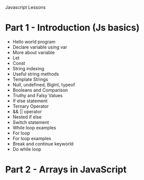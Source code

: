 Javascript Lessons

# Part 1 - Introduction (Js basics)

* Hello world program 
* Declare variable using var
* More about variable
* Let
* Const
* String indexing
* Useful string methods
* Template Strings
* Null, undefined, Biglnt, typeof
* Booleans and Comparison
* Truthy and Falsy Values
* If else statement
* Ternary Operator
* && || operator
* Nested if else
* Switch statement
* While loop examples
* For loop
* For loop examples
* Break and continue keyworld
* Do while loop

# Part 2 - Arrays in JavaScript

